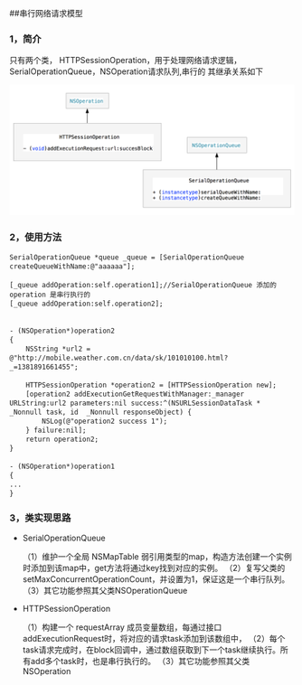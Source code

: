 ##串行网络请求模型

### 1，简介
只有两个类，
HTTPSessionOperation，用于处理网络请求逻辑，
SerialOperationQueue，NSOperation请求队列,串行的
其继承关系如下

![avatar](./uml.png)

### 2，使用方法

```
SerialOperationQueue *queue _queue = [SerialOperationQueue createQueueWithName:@"aaaaaa"];

[_queue addOperation:self.operation1];//SerialOperationQueue 添加的operation 是串行执行的
[_queue addOperation:self.operation2];


- (NSOperation*)operation2
{
    NSString *url2 = @"http://mobile.weather.com.cn/data/sk/101010100.html?_=1381891661455";
    
    HTTPSessionOperation *operation2 = [HTTPSessionOperation new];
    [operation2 addExecutionGetRequestWithManager:_manager URLString:url2 parameters:nil success:^(NSURLSessionDataTask * _Nonnull task, id  _Nonnull responseObject) {
        NSLog(@"operation2 success 1");
    } failure:nil];
    return operation2;
}

- (NSOperation*)operation1
{
... 
}

```

### 3，类实现思路

* SerialOperationQueue

	（1）维护一个全局 NSMapTable 弱引用类型的map，构造方法创建一个实例时添加到该map中，get方法将通过key找到对应的实例。
	（2）复写父类的setMaxConcurrentOperationCount，并设置为1，保证这是一个串行队列。
	（3）其它功能参照其父类NSOperationQueue
	
	
* HTTPSessionOperation

	（1）构建一个 requestArray 成员变量数组，每通过接口addExecutionRequest时，将对应的请求task添加到该数组中，
	（2）每个task请求完成时，在block回调中，通过数组获取到下一个task继续执行。所有add多个task时，也是串行执行的。
	（3）其它功能参照其父类NSOperation
	
	
 

